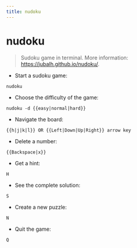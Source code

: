 ```yaml
---
title: nudoku
---
```

# nudoku

> Sudoku game in terminal.
> More information: <https://jubalh.github.io/nudoku/>.

- Start a sudoku game:

`nudoku`

- Choose the difficulty of the game:

`nudoku -d {{easy|normal|hard}}`

- Navigate the board:

`{{h|j|k|l}} OR {{Left|Down|Up|Right}} arrow key`

- Delete a number:

`{{Backspace|x}}`

- Get a hint:

`H`

- See the complete solution:

`S`

- Create a new puzzle:

`N`

- Quit the game:

`Q`

